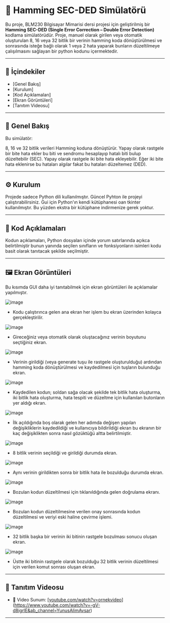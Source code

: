 
# 🧠 Hamming SEC-DED Simülatörü

Bu proje, BLM230 Bilgisayar Mimarisi dersi projesi için geliştirilmiş bir **Hamming SEC-DED (Single Error Correction – Double Error Detection)** kodlama simülatörüdür. Proje, manuel olarak girilen veya otomatik oluşturulan 8, 16 veya 32 bitlik bir verinin hamming koda dönüştürülmesi ve sonrasında isteğe bağlı olarak 1 veya 2 hata yaparak bunların düzeltilmeye çalışılmasını sağlayan bir python kodunu içermektedir.

---


## 📌 İçindekiler

- [Genel Bakış]
- [Kurulum]
- [Kod Açıklamaları]
- [Ekran Görüntüleri]
- [Tanıtım Videosu]

---


## 🎯 Genel Bakış

Bu simülatör:

8, 16 ve 32 bitlik verileri Hamming koduna dönüştürür. Yapay olarak rastgele bir bite hata ekler bu biti ve sendromu hesaplayıp hatalı biti bulup düzeltebilir (SEC). Yapay olarak rastgele iki bite hata ekleyebilir. Eğer iki bite hata eklenirse bu hataları algılar fakat bu hataları düzeltemez (DED).

---


## ⚙️ Kurulum

Projede sadece Python dili kullanılmıştır. Güncel Pyhton ile projeyi çalıştırabilirsiniz. Gui için Python'ın kendi kütüphanesi oan tkinter kullanılmıştır. Bu yüzden ekstra bir kütüphane indirmenize gerek yoktur.

---


## 🧩 Kod Açıklamaları

Kodun açıklamaları, Python dosyaları içinde yorum satırlarında açıkca belirtilmiştir bunun yanında seçilen sınıfların ve fonksiyonların isimleri kodu basit olarak tanıtacak şekilde seçilmiştir.

---


## 🖼️ Ekran Görüntüleri

Bu kısımda GUI daha iyi tanıtabilmek için ekran görüntüleri ile açıklamalar yapılmıştır.

![image](https://github.com/user-attachments/assets/86f71610-6e92-466a-9e39-5bb259fc546a)
- Kodu çalıştırınca gelen ana ekran her işlem bu ekran üzerinden kolayca gerçekleştirilir.


![image](https://github.com/user-attachments/assets/ca523930-e6a7-488f-a905-c553727ad800)
- Gireceğiniz veya otomatik olarak oluştacağınız verinin boyutunu seçtiğiniz ekran.


![image](https://github.com/user-attachments/assets/5bc5b408-f6e7-4da7-8c1a-105db1b0ca30)
- Verinin girildiği (veya generate tuşu ile rastgele oluşturulduğu) ardından hamming koda dönüştürülmesi ve kaydedilmesi için tuşların bulunduğu ekran.

![image](https://github.com/user-attachments/assets/2c8d094a-54e9-4cbb-8cd6-86c069730c5f)
- Kaydedilen kodun; soldan sağa olacak şekilde tek bitlik hata oluşturma, iki bitlik hata oluşturma, hata tespiti ve düzeltme için kullanılan butonların yer aldığı ekran.

![image](https://github.com/user-attachments/assets/66056a45-9f4b-4964-a8c4-ac3e370e94ad)
- İlk açıldığında boş olarak gelen her adımda değişen yapılan değişikliklerin kaydedildiği ve kullanıcıya bildirildiği ekran bu ekranın bir kaç değişiklikten sonra nasıl gözüktüğü altta belirtilmiştir.

![image](https://github.com/user-attachments/assets/f447af51-2e93-4b65-8ae5-638e18f1358b)
- 8 bitlik verinin seçildiği ve girildiği durumda ekran.

![image](https://github.com/user-attachments/assets/f73372a2-aa43-4fcf-b322-5caa419fa258)
- Aynı verinin girildikten sonra bir bitlik hata ile bozulduğu durumda ekran.

![image](https://github.com/user-attachments/assets/50b70953-f83a-427a-b072-42d8678c9e73)
- Bozulan kodun düzeltilmesi için tıklanıldığında gelen doğrulama ekranı.

![image](https://github.com/user-attachments/assets/25a3d999-00bc-4b97-ad78-65b2a8342846)
- Bozulan kodun düzeltilmesine verilen onay sonrasında kodun düzeltilmesi ve veriyi eski haline çevirme işlemi.

![image](https://github.com/user-attachments/assets/067e5d61-00b9-4890-b8da-71069f9c67b5)
- 32 bitlik başka bir verinin iki bitinin rastgele bozulması sonucu oluşan ekran.

![image](https://github.com/user-attachments/assets/9616f639-b04d-41e3-ac96-6312a31a5475)
- Üstte iki bitinin rastgele olarak bozulduğu 32 bitlik verinin düzeltilmesi için verilen komut sonrası oluşan ekran.






---


## 🔗 Tanıtım Videosu

- 🎥 Video Sunum: [[youtube.com/watch?v=ornekvideo](#)](https://www.youtube.com/watch?v=-gV-d8igrlE&ab_channel=YunusAlimAvsar)

---


